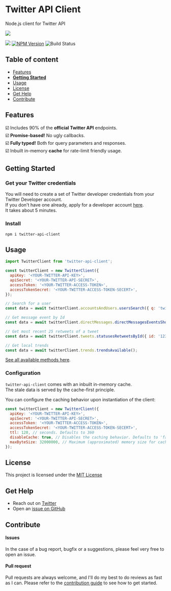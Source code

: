 # Twitter API Client

Node.js client for Twitter API

![](https://i.imgur.com/NfnLHIM.png)

[![](https://nodei.co/npm/twitter-api-client.png?mini=true)](https://www.npmjs.com/package/twitter-api-client)
[![NPM Version](https://img.shields.io/npm/v/twitter-api-client)](https://www.npmjs.com/package/twitter-api-client)
![Build Status](https://github.com/FeedHive/twitter-api-client/workflows/build/badge.svg)

## Table of content

- [Features](#features)
- [**Getting Started**](#getting-started)
- [Usage](#usage)
- [License](#license)
- [Get Help](#get-help)
- [Contribute](#contribute)

## Features

☑️ Includes 90% of the **official Twitter API** endpoints.  
☑️ **Promise-based!** No ugly callbacks.  
☑️ **Fully typed!** Both for query parameters and responses.  
☑️ Inbuilt in-memory **cache** for rate-limit friendly usage.

## Getting Started

### Get your Twitter credentials

You will need to create a set of Twitter developer credentials from your Twitter Developer account.  
If you don't have one already, apply for a developer account [here](https://developer.twitter.com/).  
It takes about 5 minutes.

### Install

```console
npm i twitter-api-client
```

## Usage

```javascript
import TwitterClient from 'twitter-api-client';

const twitterClient = new TwitterClient({
  apiKey: '<YOUR-TWITTER-API-KEY>',
  apiSecret: '<YOUR-TWITTER-API-SECRET>',
  accessToken: '<YOUR-TWITTER-ACCESS-TOKEN>',
  accessTokenSecret: '<YOUR-TWITTER-ACCESS-TOKEN-SECERT>',
});

// Search for a user
const data = await twitterClient.accountsAndUsers.usersSearch({ q: 'twitterDev' });

// Get message event by Id
const data = await twitterClient.directMessages.directMessagesEventsShow({ id: '1234' });

// Get most recent 25 retweets of a tweet
const data = await twitterClient.tweets.statusesRetweetsById({ id: '12345', count: 25 });

// Get local trends
const data = await twitterClient.trends.trendsAvailable();
```

[See all available methods here](https://github.com/FeedHive/twitter-api-client/blob/master/REFERENCES.md).

### Configuration

`twitter-api-client` comes with an inbuilt in-memory cache.  
The stale data is served by the cache-first principle.

You can configure the caching behavior upon instantiation of the client:

```javascript
const twitterClient = new TwitterClient({
  apiKey: '<YOUR-TWITTER-API-KEY>',
  apiSecret: '<YOUR-TWITTER-API-SECRET>',
  accessToken: '<YOUR-TWITTER-ACCESS-TOKEN>',
  accessTokenSecret: '<YOUR-TWITTER-ACCESS-TOKEN-SECERT>',
  ttl: 120, // seconds. Defaults to 360
  disableCache: true, // Disables the caching behavior. Defaults to 'false'
  maxByteSize: 32000000, // Maximum (approximated) memory size for cache store. Defaults to 16000000.
});
```

## License

This project is licensed under the [MIT License](https://github.com/Silind/twitter-api-client/blob/master/LICENSE)

## Get Help

- Reach out on [Twitter](https://twitter.com/SimonHoiberg)
- Open an [issue on GitHub](https://github.com/Silind/twitter-api-client/issues/new)

## Contribute

#### Issues

In the case of a bug report, bugfix or a suggestions, please feel very free to open an issue.

#### Pull request

Pull requests are always welcome, and I'll do my best to do reviews as fast as I can.
Please refer to the [contribution guide](https://github.com/Silind/twitter-api-client/blob/master/CONTRIBUTING.md) to see how to get started.
